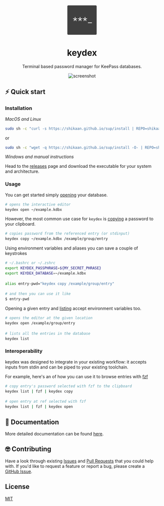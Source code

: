 <p align="center">
  <img width="96" height="96" src="./docs/96x96.png" alt="logo">
</p>

<h1 align="center">keydex</h1>

<p align="center">
Terminal based password manager for KeePass databases.
</p>

<p align="center">
  <img width="540" alt="screenshot" src="https://github.com/user-attachments/assets/009afa7a-004c-4c1a-a048-03af76042dac" />
</p>

## ⚡️ Quick start

### Installation

_MacOS and Linux_
```sh
sudo sh -c "curl -s https://shikaan.github.io/sup/install | REPO=shikaan/keydex sh -"
```

or

```sh
sudo sh -c "wget -q https://shikaan.github.io/sup/install -O- | REPO=shikaan/keydex sh -"
```

_Windows and manual instructions_

Head to the [releases](https://github.com/shikaan/keydex/releases) page and download the executable for your system and architecture.

### Usage

You can get started simply [opening](./docs/keydex_open.md) your database.

```sh
# opens the interactive editor
keydex open ~/example.kdbx
```

However, the most common use case for `keydex` is [copying](./docs/keydex_copy.md) a password to your clipboard.

```sh
# copies password from the referenced entry (or stdinput)
keydex copy ~/example.kdbx /example/group/entry
```

Using environment variables and aliases you can save a couple of keystrokes

```sh
# ~/.bashrc or ~/.zshrc
export KEYDEX_PASSPHRASE=${MY_SECRET_PHRASE}
export KEYDEX_DATABASE=~/example.kdbx

alias entry-pwd="keydex copy /example/group/entry"

# and then you can use it like
$ entry-pwd
```

Opening a given entry and [listing](./docs/keydex_list.md) accept environment variables too.

```sh
# opens the editor at the given location
keydex open /example/group/entry

# lists all the entries in the database
keydex list
```

### Interoperability

keydex was designed to integrate in your existing workflow: it accepts inputs from stdin and can be piped to your existing toolchain. 

For example, here's an of how you can use it to browse entries with [fzf](https://github.com/junegunn/fzf)

```sh
# copy entry's password selected with fzf to the clipboard
keydex list | fzf | keydex copy  

# open entry at ref selected with fzf
keydex list | fzf | keydex open  
```

## 📄 Documentation

More detailed documentation can be found [here](./docs/keydex.md).


## 🤓 Contributing

Have a look through existing [Issues](https://github.com/shikaan/keydex/issues) and [Pull Requests](https://github.com/shikaan/keydex/pulls) that you could help with. If you'd like to request a feature or report a bug, please create a [GitHub Issue](https://github.com/shikaan/keydex/issues).

## License

[MIT](./LICENSE)
